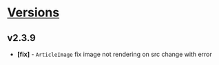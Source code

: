 # [Versions](https://github.com/Tracktor/design-system/releases)

## v2.3.9
- **[fix]** - `ArticleImage` fix image not rendering on src change with error
